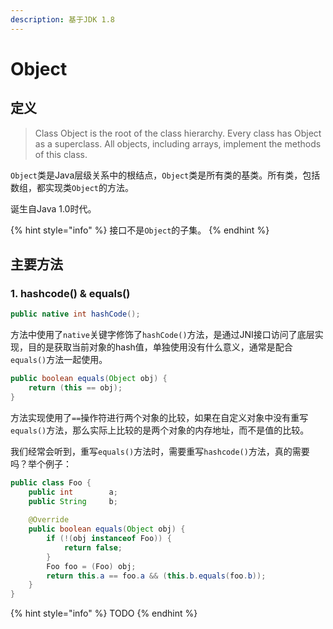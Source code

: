 ```yaml
---
description: 基于JDK 1.8
---
```


# Object

## 定义

> Class Object is the root of the class hierarchy. Every class has Object as a superclass. All objects, including arrays, implement the methods of this class.

`Object`类是Java层级关系中的根结点，`Object`类是所有类的基类。所有类，包括数组，都实现类`Object`的方法。

诞生自Java 1.0时代。

{% hint style="info" %}
接口不是`Object`的子集。
{% endhint %}



## 主要方法

### 1. hashcode\(\) & equals\(\)

```java
public native int hashCode();
```

方法中使用了`native`关键字修饰了`hashCode()`方法，是通过JNI接口访问了底层实现，目的是获取当前对象的hash值，单独使用没有什么意义，通常是配合`equals()`方法一起使用。

```java
public boolean equals(Object obj) {
    return (this == obj);
}
```

方法实现使用了`==`操作符进行两个对象的比较，如果在自定义对象中没有重写`equals()`方法，那么实际上比较的是两个对象的内存地址，而不是值的比较。



我们经常会听到，重写`equals()`方法时，需要重写`hashcode()`方法，真的需要吗？举个例子：

```java
public class Foo {
    public int        a;
    public String     b;
    
    @Override
    public boolean equals(Object obj) {
        if (!(obj instanceof Foo)) {
            return false;
        }
        Foo foo = (Foo) obj;
        return this.a == foo.a && (this.b.equals(foo.b)); 
    }
}
```



{% hint style="info" %}
TODO
{% endhint %}

